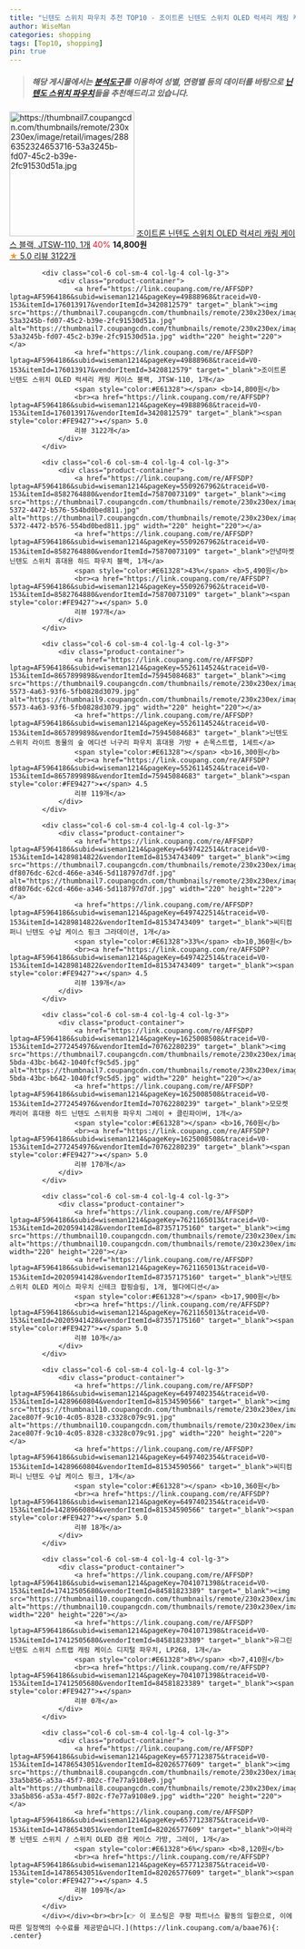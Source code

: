 ```yaml
---
title: "닌텐도 스위치 파우치 추천 TOP10 - 조이트론 닌텐도 스위치 OLED 럭셔리 캐링 케이스 블랙, JTSW-110, 1개"
author: WiseMan
categories: shopping
tags: [Top10, shopping]
pin: true
---
```


> ##### 해당 게시물에서는 [**분석도구**](https://itemscout.io/)를 이용하여 **성별**, **연령별** 등의 데이터를 바탕으로 [**닌텐도 스위치 파우치**](https://link.coupang.com/a/baae76)들을 추천해드리고 있습니다.
<div class="container"><div class="row">
            <div class="col-6 col-sm-4 col-lg-4 col-lg-3">
                <div class="product-container">
                    <a href="https://link.coupang.com/re/AFFSDP?lptag=AF5964186&subid=wiseman1214&pageKey=49888968&traceid=V0-153&itemId=176013917&vendorItemId=3420812579" target="_blank"><img src="https://thumbnail7.coupangcdn.com/thumbnails/remote/230x230ex/image/retail/images/2886352324653716-53a3245b-fd07-45c2-b39e-2fc91530d51a.jpg" alt="https://thumbnail7.coupangcdn.com/thumbnails/remote/230x230ex/image/retail/images/2886352324653716-53a3245b-fd07-45c2-b39e-2fc91530d51a.jpg" width="220" height="220"></a>
                    <a href="https://link.coupang.com/re/AFFSDP?lptag=AF5964186&subid=wiseman1214&pageKey=49888968&traceid=V0-153&itemId=176013917&vendorItemId=3420812579" target="_blank">조이트론 닌텐도 스위치 OLED 럭셔리 캐링 케이스 블랙, JTSW-110, 1개</a>
                    <span style="color:#E61328">40%</span> <b>14,800원</b>
                    <br><a href="https://link.coupang.com/re/AFFSDP?lptag=AF5964186&subid=wiseman1214&pageKey=49888968&traceid=V0-153&itemId=176013917&vendorItemId=3420812579" target="_blank"><span style="color:#FE9427">★</span> 5.0
                    리뷰 3122개</a>
                </div>
            </div>
            
            <div class="col-6 col-sm-4 col-lg-4 col-lg-3">
                <div class="product-container">
                    <a href="https://link.coupang.com/re/AFFSDP?lptag=AF5964186&subid=wiseman1214&pageKey=49888968&traceid=V0-153&itemId=176013917&vendorItemId=3420812579" target="_blank"><img src="https://thumbnail7.coupangcdn.com/thumbnails/remote/230x230ex/image/retail/images/2886352324653716-53a3245b-fd07-45c2-b39e-2fc91530d51a.jpg" alt="https://thumbnail7.coupangcdn.com/thumbnails/remote/230x230ex/image/retail/images/2886352324653716-53a3245b-fd07-45c2-b39e-2fc91530d51a.jpg" width="220" height="220"></a>
                    <a href="https://link.coupang.com/re/AFFSDP?lptag=AF5964186&subid=wiseman1214&pageKey=49888968&traceid=V0-153&itemId=176013917&vendorItemId=3420812579" target="_blank">조이트론 닌텐도 스위치 OLED 럭셔리 캐링 케이스 블랙, JTSW-110, 1개</a>
                    <span style="color:#E61328"></span> <b>14,800원</b>
                    <br><a href="https://link.coupang.com/re/AFFSDP?lptag=AF5964186&subid=wiseman1214&pageKey=49888968&traceid=V0-153&itemId=176013917&vendorItemId=3420812579" target="_blank"><span style="color:#FE9427">★</span> 5.0
                    리뷰 3122개</a>
                </div>
            </div>
            
            <div class="col-6 col-sm-4 col-lg-4 col-lg-3">
                <div class="product-container">
                    <a href="https://link.coupang.com/re/AFFSDP?lptag=AF5964186&subid=wiseman1214&pageKey=5509267962&traceid=V0-153&itemId=8582764880&vendorItemId=75870073109" target="_blank"><img src="https://thumbnail7.coupangcdn.com/thumbnails/remote/230x230ex/image/retail/images/2021/05/14/11/2/2859be95-5372-4472-b576-554bd0bed811.jpg" alt="https://thumbnail7.coupangcdn.com/thumbnails/remote/230x230ex/image/retail/images/2021/05/14/11/2/2859be95-5372-4472-b576-554bd0bed811.jpg" width="220" height="220"></a>
                    <a href="https://link.coupang.com/re/AFFSDP?lptag=AF5964186&subid=wiseman1214&pageKey=5509267962&traceid=V0-153&itemId=8582764880&vendorItemId=75870073109" target="_blank">안녕마켓 닌텐도 스위치 휴대용 하드 파우치 블랙, 1개</a>
                    <span style="color:#E61328">43%</span> <b>5,490원</b>
                    <br><a href="https://link.coupang.com/re/AFFSDP?lptag=AF5964186&subid=wiseman1214&pageKey=5509267962&traceid=V0-153&itemId=8582764880&vendorItemId=75870073109" target="_blank"><span style="color:#FE9427">★</span> 5.0
                    리뷰 197개</a>
                </div>
            </div>
            
            <div class="col-6 col-sm-4 col-lg-4 col-lg-3">
                <div class="product-container">
                    <a href="https://link.coupang.com/re/AFFSDP?lptag=AF5964186&subid=wiseman1214&pageKey=5526114524&traceid=V0-153&itemId=8657899898&vendorItemId=75945084683" target="_blank"><img src="https://thumbnail9.coupangcdn.com/thumbnails/remote/230x230ex/image/retail/images/2021/05/17/18/4/459d1286-5573-4a63-93f6-5fb0828d3079.jpg" alt="https://thumbnail9.coupangcdn.com/thumbnails/remote/230x230ex/image/retail/images/2021/05/17/18/4/459d1286-5573-4a63-93f6-5fb0828d3079.jpg" width="220" height="220"></a>
                    <a href="https://link.coupang.com/re/AFFSDP?lptag=AF5964186&subid=wiseman1214&pageKey=5526114524&traceid=V0-153&itemId=8657899898&vendorItemId=75945084683" target="_blank">닌텐도 스위치 라이트 동물의 숲 에디션 너구리 파우치 휴대용 가방 + 손목스트랩, 1세트</a>
                    <span style="color:#E61328"></span> <b>16,300원</b>
                    <br><a href="https://link.coupang.com/re/AFFSDP?lptag=AF5964186&subid=wiseman1214&pageKey=5526114524&traceid=V0-153&itemId=8657899898&vendorItemId=75945084683" target="_blank"><span style="color:#FE9427">★</span> 4.5
                    리뷰 119개</a>
                </div>
            </div>
            
            <div class="col-6 col-sm-4 col-lg-4 col-lg-3">
                <div class="product-container">
                    <a href="https://link.coupang.com/re/AFFSDP?lptag=AF5964186&subid=wiseman1214&pageKey=6497422514&traceid=V0-153&itemId=14289814822&vendorItemId=81534743409" target="_blank"><img src="https://thumbnail7.coupangcdn.com/thumbnails/remote/230x230ex/image/retail/images/1118742997046176-df8076dc-62cd-466e-a346-5d118797d7df.jpg" alt="https://thumbnail7.coupangcdn.com/thumbnails/remote/230x230ex/image/retail/images/1118742997046176-df8076dc-62cd-466e-a346-5d118797d7df.jpg" width="220" height="220"></a>
                    <a href="https://link.coupang.com/re/AFFSDP?lptag=AF5964186&subid=wiseman1214&pageKey=6497422514&traceid=V0-153&itemId=14289814822&vendorItemId=81534743409" target="_blank">씨티컴퍼니 닌텐도 수납 케이스 핑크 그라데이션, 1개</a>
                    <span style="color:#E61328">33%</span> <b>10,360원</b>
                    <br><a href="https://link.coupang.com/re/AFFSDP?lptag=AF5964186&subid=wiseman1214&pageKey=6497422514&traceid=V0-153&itemId=14289814822&vendorItemId=81534743409" target="_blank"><span style="color:#FE9427">★</span> 4.5
                    리뷰 139개</a>
                </div>
            </div>
            
            <div class="col-6 col-sm-4 col-lg-4 col-lg-3">
                <div class="product-container">
                    <a href="https://link.coupang.com/re/AFFSDP?lptag=AF5964186&subid=wiseman1214&pageKey=1625008508&traceid=V0-153&itemId=2772454976&vendorItemId=70762280239" target="_blank"><img src="https://thumbnail7.coupangcdn.com/thumbnails/remote/230x230ex/image/retail/images/2020/05/26/13/7/23dda39c-5bda-43bc-b642-1040fcf9c5d5.jpg" alt="https://thumbnail7.coupangcdn.com/thumbnails/remote/230x230ex/image/retail/images/2020/05/26/13/7/23dda39c-5bda-43bc-b642-1040fcf9c5d5.jpg" width="220" height="220"></a>
                    <a href="https://link.coupang.com/re/AFFSDP?lptag=AF5964186&subid=wiseman1214&pageKey=1625008508&traceid=V0-153&itemId=2772454976&vendorItemId=70762280239" target="_blank">모모켓 캐리어 휴대용 하드 닌텐도 스위치용 파우치 그레이 + 클린파이버, 1개</a>
                    <span style="color:#E61328"></span> <b>16,760원</b>
                    <br><a href="https://link.coupang.com/re/AFFSDP?lptag=AF5964186&subid=wiseman1214&pageKey=1625008508&traceid=V0-153&itemId=2772454976&vendorItemId=70762280239" target="_blank"><span style="color:#FE9427">★</span> 5.0
                    리뷰 170개</a>
                </div>
            </div>
            
            <div class="col-6 col-sm-4 col-lg-4 col-lg-3">
                <div class="product-container">
                    <a href="https://link.coupang.com/re/AFFSDP?lptag=AF5964186&subid=wiseman1214&pageKey=7621165013&traceid=V0-153&itemId=20205941428&vendorItemId=87357175160" target="_blank"><img src="https://thumbnail10.coupangcdn.com/thumbnails/remote/230x230ex/image/vendor_inventory/0461/5a6a056d7a2b3a92be64bd6e0a7274577d45967f78ac46a593ed645a6281.jpg" alt="https://thumbnail10.coupangcdn.com/thumbnails/remote/230x230ex/image/vendor_inventory/0461/5a6a056d7a2b3a92be64bd6e0a7274577d45967f78ac46a593ed645a6281.jpg" width="220" height="220"></a>
                    <a href="https://link.coupang.com/re/AFFSDP?lptag=AF5964186&subid=wiseman1214&pageKey=7621165013&traceid=V0-153&itemId=20205941428&vendorItemId=87357175160" target="_blank">닌텐도 스위치 OLED 케이스 파우치 신테크 팝핑슬림, 1개, 젤다에디션</a>
                    <span style="color:#E61328"></span> <b>17,900원</b>
                    <br><a href="https://link.coupang.com/re/AFFSDP?lptag=AF5964186&subid=wiseman1214&pageKey=7621165013&traceid=V0-153&itemId=20205941428&vendorItemId=87357175160" target="_blank"><span style="color:#FE9427">★</span> 5.0
                    리뷰 10개</a>
                </div>
            </div>
            
            <div class="col-6 col-sm-4 col-lg-4 col-lg-3">
                <div class="product-container">
                    <a href="https://link.coupang.com/re/AFFSDP?lptag=AF5964186&subid=wiseman1214&pageKey=6497402354&traceid=V0-153&itemId=14289660804&vendorItemId=81534590566" target="_blank"><img src="https://thumbnail10.coupangcdn.com/thumbnails/remote/230x230ex/image/retail/images/1605087314298394-2ace807f-9c10-4c05-8328-c3328c079c91.jpg" alt="https://thumbnail10.coupangcdn.com/thumbnails/remote/230x230ex/image/retail/images/1605087314298394-2ace807f-9c10-4c05-8328-c3328c079c91.jpg" width="220" height="220"></a>
                    <a href="https://link.coupang.com/re/AFFSDP?lptag=AF5964186&subid=wiseman1214&pageKey=6497402354&traceid=V0-153&itemId=14289660804&vendorItemId=81534590566" target="_blank">씨티컴퍼니 닌텐도 수납 케이스 핑크, 1개</a>
                    <span style="color:#E61328"></span> <b>10,360원</b>
                    <br><a href="https://link.coupang.com/re/AFFSDP?lptag=AF5964186&subid=wiseman1214&pageKey=6497402354&traceid=V0-153&itemId=14289660804&vendorItemId=81534590566" target="_blank"><span style="color:#FE9427">★</span> 5.0
                    리뷰 18개</a>
                </div>
            </div>
            
            <div class="col-6 col-sm-4 col-lg-4 col-lg-3">
                <div class="product-container">
                    <a href="https://link.coupang.com/re/AFFSDP?lptag=AF5964186&subid=wiseman1214&pageKey=7041071398&traceid=V0-153&itemId=17412505680&vendorItemId=84581823389" target="_blank"><img src="https://thumbnail10.coupangcdn.com/thumbnails/remote/230x230ex/image/rs_quotation_api/5nb7bgld/2da74546d9504ab5bd0aca494434a57c.jpg" alt="https://thumbnail10.coupangcdn.com/thumbnails/remote/230x230ex/image/rs_quotation_api/5nb7bgld/2da74546d9504ab5bd0aca494434a57c.jpg" width="220" height="220"></a>
                    <a href="https://link.coupang.com/re/AFFSDP?lptag=AF5964186&subid=wiseman1214&pageKey=7041071398&traceid=V0-153&itemId=17412505680&vendorItemId=84581823389" target="_blank">유그린 닌텐도 스위치 스트랩 캐링 케이스 디지털 파우치, LP268, 1개</a>
                    <span style="color:#E61328">8%</span> <b>7,410원</b>
                    <br><a href="https://link.coupang.com/re/AFFSDP?lptag=AF5964186&subid=wiseman1214&pageKey=7041071398&traceid=V0-153&itemId=17412505680&vendorItemId=84581823389" target="_blank"><span style="color:#FE9427">★</span> 
                    리뷰 0개</a>
                </div>
            </div>
            
            <div class="col-6 col-sm-4 col-lg-4 col-lg-3">
                <div class="product-container">
                    <a href="https://link.coupang.com/re/AFFSDP?lptag=AF5964186&subid=wiseman1214&pageKey=6577123875&traceid=V0-153&itemId=14786543051&vendorItemId=82026577609" target="_blank"><img src="https://thumbnail8.coupangcdn.com/thumbnails/remote/230x230ex/image/retail/images/2334534028501901-33a5b856-a53a-45f7-802c-f7e77a9108e9.jpg" alt="https://thumbnail8.coupangcdn.com/thumbnails/remote/230x230ex/image/retail/images/2334534028501901-33a5b856-a53a-45f7-802c-f7e77a9108e9.jpg" width="220" height="220"></a>
                    <a href="https://link.coupang.com/re/AFFSDP?lptag=AF5964186&subid=wiseman1214&pageKey=6577123875&traceid=V0-153&itemId=14786543051&vendorItemId=82026577609" target="_blank">아싸라봉 닌텐도 스위치 / 스위치 OLED 겸용 케이스 가방, 그레이, 1개</a>
                    <span style="color:#E61328">6%</span> <b>8,120원</b>
                    <br><a href="https://link.coupang.com/re/AFFSDP?lptag=AF5964186&subid=wiseman1214&pageKey=6577123875&traceid=V0-153&itemId=14786543051&vendorItemId=82026577609" target="_blank"><span style="color:#FE9427">★</span> 4.5
                    리뷰 109개</a>
                </div>
            </div>
            </div></div><br><br>[👉 이 포스팅은 쿠팡 파트너스 활동의 일환으로, 이에 따른 일정액의 수수료를 제공받습니다.](https://link.coupang.com/a/baae76){: .center}